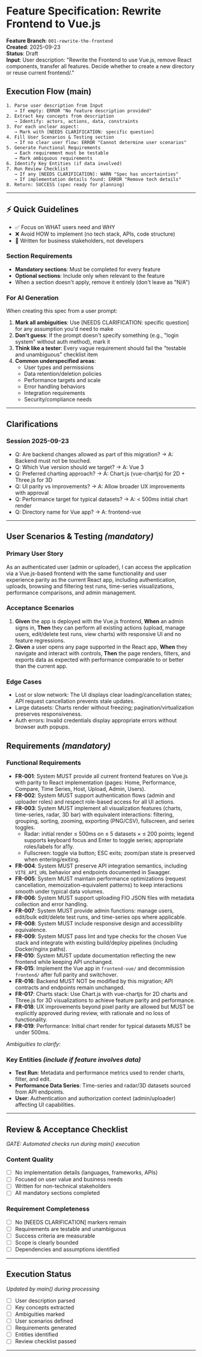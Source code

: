 # Feature Specification: Rewrite Frontend to Vue.js

**Feature Branch**: `001-rewrite-the-frontend`  
**Created**: 2025-09-23  
**Status**: Draft  
**Input**: User description: "Rewrite the Frontend to use Vue.js, remove React components, transfer all features. Decide whether to create a new directory or reuse current frontend/."

## Execution Flow (main)
```
1. Parse user description from Input
   → If empty: ERROR "No feature description provided"
2. Extract key concepts from description
   → Identify: actors, actions, data, constraints
3. For each unclear aspect:
   → Mark with [NEEDS CLARIFICATION: specific question]
4. Fill User Scenarios & Testing section
   → If no clear user flow: ERROR "Cannot determine user scenarios"
5. Generate Functional Requirements
   → Each requirement must be testable
   → Mark ambiguous requirements
6. Identify Key Entities (if data involved)
7. Run Review Checklist
   → If any [NEEDS CLARIFICATION]: WARN "Spec has uncertainties"
   → If implementation details found: ERROR "Remove tech details"
8. Return: SUCCESS (spec ready for planning)
```

---

## ⚡ Quick Guidelines
- ✅ Focus on WHAT users need and WHY
- ❌ Avoid HOW to implement (no tech stack, APIs, code structure)
- 👥 Written for business stakeholders, not developers

### Section Requirements
- **Mandatory sections**: Must be completed for every feature
- **Optional sections**: Include only when relevant to the feature
- When a section doesn't apply, remove it entirely (don't leave as "N/A")

### For AI Generation
When creating this spec from a user prompt:
1. **Mark all ambiguities**: Use [NEEDS CLARIFICATION: specific question] for any assumption you'd need to make
2. **Don't guess**: If the prompt doesn't specify something (e.g., "login system" without auth method), mark it
3. **Think like a tester**: Every vague requirement should fail the "testable and unambiguous" checklist item
4. **Common underspecified areas**:
   - User types and permissions
   - Data retention/deletion policies  
   - Performance targets and scale
   - Error handling behaviors
   - Integration requirements
   - Security/compliance needs

---

## Clarifications

### Session 2025-09-23
- Q: Are backend changes allowed as part of this migration? → A: Backend must not be touched.
- Q: Which Vue version should we target? → A: Vue 3
- Q: Preferred charting approach? → A: Chart.js (vue-chartjs) for 2D + Three.js for 3D
- Q: UI parity vs improvements? → A: Allow broader UX improvements with approval
 - Q: Performance target for typical datasets? → A: < 500ms initial chart render
 - Q: Directory name for Vue app? → A: frontend-vue

---

## User Scenarios & Testing *(mandatory)*

### Primary User Story
As an authenticated user (admin or uploader), I can access the application via a Vue.js-based frontend with the same functionality and user experience parity as the current React app, including authentication, uploads, browsing and filtering test runs, time-series visualizations, performance comparisons, and admin management.

### Acceptance Scenarios
1. **Given** the app is deployed with the Vue.js frontend, **When** an admin signs in, **Then** they can perform all existing actions (upload, manage users, edit/delete test runs, view charts) with responsive UI and no feature regressions.
2. **Given** a user opens any page supported in the React app, **When** they navigate and interact with controls, **Then** the page renders, filters, and exports data as expected with performance comparable to or better than the current app.

### Edge Cases
- Lost or slow network: The UI displays clear loading/cancellation states; API request cancellation prevents stale updates.
- Large datasets: Charts render without freezing; pagination/virtualization preserves responsiveness.
- Auth errors: Invalid credentials display appropriate errors without browser auth popups.

## Requirements *(mandatory)*

### Functional Requirements
- **FR-001**: System MUST provide all current frontend features on Vue.js with parity to React implementation (pages: Home, Performance, Compare, Time Series, Host, Upload, Admin, Users).
- **FR-002**: System MUST support authentication flows (admin and uploader roles) and respect role-based access for all UI actions.
- **FR-003**: System MUST implement all visualization features (charts, time-series, radar, 3D bar) with equivalent interactions: filtering, grouping, sorting, zooming, exporting (PNG/CSV), fullscreen, and series toggles.
  - Radar: initial render ≤ 500ms on ≤ 5 datasets × ≤ 200 points; legend supports keyboard focus and Enter to toggle series; appropriate roles/labels for a11y.
  - Fullscreen: toggle via button; ESC exits; zoom/pan state is preserved when entering/exiting.
- **FR-004**: System MUST preserve API integration semantics, including `VITE_API_URL` behavior and endpoints documented in Swagger.
- **FR-005**: System MUST maintain performance optimizations (request cancellation, memoization-equivalent patterns) to keep interactions smooth under typical data volumes.
- **FR-006**: System MUST support uploading FIO JSON files with metadata collection and error handling.
- **FR-007**: System MUST provide admin functions: manage users, edit/bulk edit/delete test runs, and time-series ops where applicable.
- **FR-008**: System MUST include responsive design and accessibility equivalence.
- **FR-009**: System MUST pass lint and type checks for the chosen Vue stack and integrate with existing build/deploy pipelines (including Docker/nginx paths).
- **FR-010**: System MUST update documentation reflecting the new frontend while keeping API unchanged.
- **FR-015**: Implement the Vue app in `frontend-vue/` and decommission `frontend/` after full parity and switchover.
- **FR-016**: Backend MUST NOT be modified by this migration; API contracts and endpoints remain unchanged.
- **FR-017**: Charts stack: Use Chart.js with vue-chartjs for 2D charts and Three.js for 3D visualizations to achieve feature parity and performance.
- **FR-018**: UX improvements beyond pixel parity are allowed but MUST be explicitly approved during review, with rationale and no loss of functionality.
 - **FR-019**: Performance: Initial chart render for typical datasets MUST be under 500ms.

*Ambiguities to clarify:*
<!-- None currently; tech constraints are documented as stakeholder-approved requirements (see FR-015, FR-017). -->

### Key Entities *(include if feature involves data)*
- **Test Run**: Metadata and performance metrics used to render charts, filter, and edit.
- **Performance Data Series**: Time-series and radar/3D datasets sourced from API endpoints.
- **User**: Authentication and authorization context (admin/uploader) affecting UI capabilities.

---

## Review & Acceptance Checklist
*GATE: Automated checks run during main() execution*

### Content Quality
- [ ] No implementation details (languages, frameworks, APIs)
- [ ] Focused on user value and business needs
- [ ] Written for non-technical stakeholders
- [ ] All mandatory sections completed

### Requirement Completeness
- [ ] No [NEEDS CLARIFICATION] markers remain
- [ ] Requirements are testable and unambiguous  
- [ ] Success criteria are measurable
- [ ] Scope is clearly bounded
- [ ] Dependencies and assumptions identified

---

## Execution Status
*Updated by main() during processing*

- [ ] User description parsed
- [ ] Key concepts extracted
- [ ] Ambiguities marked
- [ ] User scenarios defined
- [ ] Requirements generated
- [ ] Entities identified
- [ ] Review checklist passed

---
